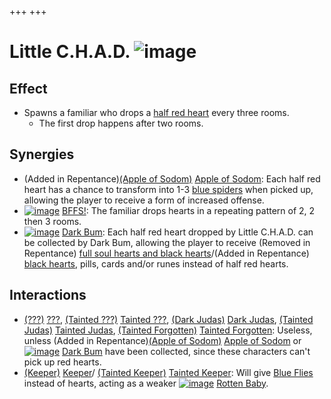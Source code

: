 +++
+++

 # Little C.H.A.D. ![image](/image/Little_C.H.A.D..png) 

Effect
--------


* Spawns a familiar who drops a [half red heart](/wiki/Hearts "Hearts") every three rooms.
	+ The first drop happens after two rooms.


Synergies
-----------


* (Added in Repentance)[(Apple of Sodom)](/wiki/Apple_of_Sodom "Apple of Sodom") [Apple of Sodom](/wiki/Apple_of_Sodom "Apple of Sodom"): Each half red heart has a chance to transform into 1-3 [blue spiders](/wiki/Familiar#Blue_spiders "Familiar") when picked up, allowing the player to receive a form of increased offense.
* [![image](/image/BFFS!.png)](/wiki/BFFS! "BFFS!") [BFFS!](/wiki/BFFS! "BFFS!"): The familiar drops hearts in a repeating pattern of 2, 2 then 3 rooms.
* [![image](/image/Dark_Bum.png)](/wiki/Dark_Bum "Dark Bum") [Dark Bum](/wiki/Dark_Bum "Dark Bum"): Each half red heart dropped by Little C.H.A.D. can be collected by Dark Bum, allowing the player to receive (Removed in Repentance) [full soul hearts and black hearts](/wiki/Hearts "Hearts")/(Added in Repentance) [black hearts](/wiki/Hearts "Hearts"), pills, cards and/or runes instead of half red hearts.


Interactions
--------------


* [(???)](/wiki/%3F%3F%3F_(Character) "???") [???](/wiki/%3F%3F%3F_(Character) "??? (Character)"),  [(Tainted ???)](/wiki/Tainted_%3F%3F%3F "Tainted ???") [Tainted ???](/wiki/Tainted_%3F%3F%3F "Tainted ???"),  [(Dark Judas)](/wiki/Dark_Judas "Dark Judas") [Dark Judas](/wiki/Dark_Judas "Dark Judas"),  [(Tainted Judas)](/wiki/Tainted_Judas "Tainted Judas") [Tainted Judas](/wiki/Tainted_Judas "Tainted Judas"),  [(Tainted Forgotten)](/wiki/Tainted_Forgotten "Tainted Forgotten") [Tainted Forgotten](/wiki/Tainted_Forgotten "Tainted Forgotten"): Useless, unless (Added in Repentance)[(Apple of Sodom)](/wiki/Apple_of_Sodom "Apple of Sodom") [Apple of Sodom](/wiki/Apple_of_Sodom "Apple of Sodom") or [![image](/image/Dark_Bum.png)](/wiki/Dark_Bum "Dark Bum") [Dark Bum](/wiki/Dark_Bum "Dark Bum") have been collected, since these characters can't pick up red hearts.
* [(Keeper)](/wiki/Keeper "Keeper") [Keeper](/wiki/Keeper "Keeper")/ [(Tainted Keeper)](/wiki/Tainted_Keeper "Tainted Keeper") [Tainted Keeper](/wiki/Tainted_Keeper "Tainted Keeper"): Will give [Blue Flies](/wiki/Familiar#Blue_Flies "Familiar") instead of hearts, acting as a weaker [![image](/image/Rotten_Baby.png)](/wiki/Rotten_Baby "Rotten Baby") [Rotten Baby](/wiki/Rotten_Baby "Rotten Baby").


